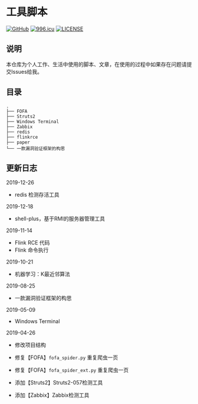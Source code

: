# 工具脚本

[![GitHub](https://img.shields.io/badge/r4v3zn-scripts-green.svg)](https://github.com/0nise/scripts) [![996.icu](https://img.shields.io/badge/link-996.icu-red.svg)](https://996.icu) [![LICENSE](https://img.shields.io/badge/license-Anti%20996-blue.svg)](https://github.com/996icu/996.ICU/blob/master/LICENSE)

## 说明

本仓库为个人工作、生活中使用的脚本、文章，在使用的过程中如果存在问题请提交Issues给我。

## 目录

```
.
├── FOFA
├── Struts2
├── Windows Terminal
├── Zabbix
├── redis
├── flinkrce
├── paper
└── 一款漏洞验证框架的构思
```

## 更新日志

2019-12-26

- redis 检测存活工具

2019-12-18

- shell-plus，基于RMI的服务器管理工具

2019-11-14

- Flink RCE 代码
- Flink 命令执行

2019-10-21

- 机器学习：K最近邻算法

2019-08-25

- 一款漏洞验证框架的构思

2019-05-09

- Windows Terminal 

2019-04-26

- 修改项目结构

- 修复【FOFA】`fofa_spider.py` 重复爬虫一页

- 修复【FOFA】`fofa_spider_ext.py` 重复爬虫一页

- 添加【Struts2】Struts2-057检测工具

- 添加【Zabbix】Zabbix检测工具
